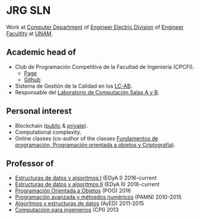 # JRG SLN

Work at [Computer Department](http://computacion.fi-b.unam.mx) of [Engineer Electric Division](http://www.fi-b.unam.mx) of [Engineer Facultity](https://www.ingenieria.unam.mx) at [UNAM](https://www.unam.mx).

## Academic head of
- Club de Programación Competitiva de la Facultad de Ingeniería (CPCFI).
  * [Page](http://www.cpcfi.unam.mx)
  * [Github](https://github.com/CPCFI-org)
- Sistema de Gestión de la Calidad en los [LC-AB](http://lcp02.fi-b.unam.mx).
- Responsable del [Laboratorio de Computación Salas A y B](http://lcp02.fi-b.unam.mx).

## Personal interest
- Blockchain ([public](https://github.com/jrg-sln/auction) & [private](https://github.com/jrg-sln/hyperledger)).
- Computational complexity.
- Online classes (co-author of the classes [Fundamentos de programación, Programación orientada a objetos y Criptografía](https://programas.cuaed.unam.mx/die/moodle/)).

## Professor of

- [Estructuras de datos y algoritmos I](https://github.com/jrg-sln/academy/tree/main/EDyA_I) (EDyA I) 2016-current
- [Estructuras de datos y algoritmos II](https://github.com/jrg-sln/academy/tree/main/EDyA_II) (EDyA II) 2016-current
- [Programación Orientada a Objetos](https://github.com/jrg-sln/academy/tree/main/POO) (POO) 2016
- [Programación avanzada y métoedos numéricos](https://github.com/jrg-sln/academy/tree/main/PAyMN) (PAMN) 2010-2015
- [Algoritmos y estructuras de datos](https://github.com/jrg-sln/academy/tree/main/AyED) (AyED) 2011-2015
- [Computacióm para ingenierios](https://github.com/jrg-sln/academy/tree/main/CPI) (CPI) 2013

<!--You can use the [editor on GitHub](https://github.com/jrg-sln/jrg-sln.github.io/edit/main/index.md) to maintain and preview the content for your website in Markdown files.

Whenever you commit to this repository, GitHub Pages will run [Jekyll](https://jekyllrb.com/) to rebuild the pages in your site, from the content in your Markdown files.

### Markdown

Markdown is a lightweight and easy-to-use syntax for styling your writing. It includes conventions for

```markdown
Syntax highlighted code block

# Header 1
## Header 2
### Header 3

- Bulleted
- List

1. Numbered
2. List

**Bold** and _Italic_ and `Code` text

[Link](url) and ![Image](src)
```

For more details see [Basic writing and formatting syntax](https://docs.github.com/en/github/writing-on-github/getting-started-with-writing-and-formatting-on-github/basic-writing-and-formatting-syntax).

### Jekyll Themes

Your Pages site will use the layout and styles from the Jekyll theme you have selected in your [repository settings](https://github.com/jrg-sln/jrg-sln.github.io/settings/pages). The name of this theme is saved in the Jekyll `_config.yml` configuration file.

### Support or Contact

Having trouble with Pages? Check out our [documentation](https://docs.github.com/categories/github-pages-basics/) or [contact support](https://support.github.com/contact) and we’ll help you sort it out.
-->
